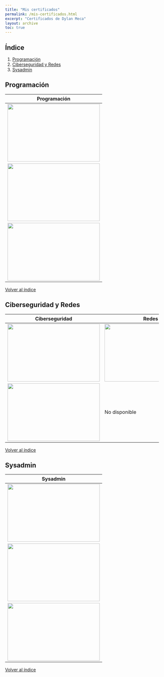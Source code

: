 ```yaml
---
title: "Mis certificados"
permalink: /mis-certificados.html
excerpt: "Certificados de Dylan Meca"
layout: archive
toc: true
---
```


## Índice

1. [Programación](#programación)
2. [Ciberseguridad y Redes](#ciberseguridad-y-redes)
3. [Sysadmin](#sysadmin)

## Programación 

| Programación | 
|-------------| 
| <img src="https://dylanmeca.github.io/assets/img/certificado-python.png" width="302px" height="189px"> 
| <img src="https://dylanmeca.github.io/assets/img/certificado-programacion.png" width="302px" height="189px">
| <img src="https://dylanmeca.github.io/assets/img/certificado-introduccion-programacion.png" width="302px" height="189px">

[Volver al índice](#índice)

## Ciberseguridad y Redes

| Ciberseguridad | Redes
|-------------|-------------|
| <img src="https://dylanmeca.github.io/assets/img/certificado-kali-linux.png" width="302px" height="189px"> | <img src="https://dylanmeca.github.io/assets/img/certificado-fundamentos-de-redes.jpg" width="302px" height="189px"> | 
| <img src="https://dylanmeca.github.io/assets/img/certificado-termux.png" width="302px" height="189px"> | No disponible |

[Volver al índice](#índice)

## Sysadmin

| Sysadmin    |
|-------------|
| <img src="https://dylanmeca.github.io/assets/img/certificado-montajes-de-servidores-en-linux-desde-0.jpg" width="302px" height="189px"> |
| <img src="https://dylanmeca.github.io/assets/img/certificado-mantenimiento-de-computadoras.jpg" width="302px" height="189px"> |
| <img src="https://dylanmeca.github.io/assets/img/certificado-linux-desde-0.jpg" width="302px" height="189px"> |

[Volver al índice](#índice)
